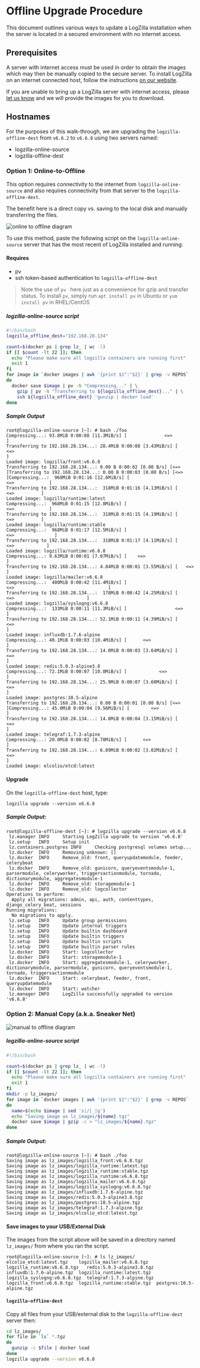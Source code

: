 # Offline Upgrade Procedure

This document outlines various ways to update a LogZilla installation when the server is located in a secured environment with no internet access.

## Prerequisites
A server with internet access must be used in order to obtain the images which may then be manually copied to the secure server.
To install LogZilla on an internet connected host, follow the instructions [on our website](https://www.logzilla.net/download.html).

If you are unable to bring up a LogZilla server with internet access, please [let us know](https://www.logzilla.net/contact.html) and we will provide the images for you to download.

## Hostnames
For the purposes of this walk-through, we are upgrading the `logzilla-offline-dest` from `v6.6.2` to `v6.6.8` using two servers named:

* logzilla-online-source
* logzilla-offline-dest


### Option 1: Online-to-Offline

This option requires connectivity to the internet from `logzilla-online-source` and also requires connectivity from that server to the `logzilla-offline-dest`.

The benefit here is a direct copy vs. saving to the local disk and manually transferring the files.

![online to offline diagram](images/online-to-offline.jpg "Online to Offline Transfer")

To use this method, paste the following script on the `logzilla-online-source` server that has the most recent of LogZilla installed and running:

#### Requires
* pv
* ssh token-based authentication to `logzilla-offline-dest`

> Note the use of `pv ` here just as a convenience for gzip and transfer status. To install `pv`, simply run `apt install pv` in Ubuntu or `yum install pv` in RHEL/CentOS


##### logzilla-online-source script

```bash
#!/bin/bash
logzilla_offline_dest="192.168.28.134"

count=$(docker ps | grep lz_ | wc -l)
if [[ $count -lt 22 ]]; then
  echo "Please make sure all logzilla containers are running first"
  exit 1
fi
for image in `docker images | awk '{print $1":"$2}' | grep -v REPOS`
do
  docker save $image | pv -N "Compressing..." | \
    gzip | pv -N "Transferring to ${logzilla_offline_dest}..." | \
    ssh ${logzilla_offline_dest} 'gunzip | docker load'
done
```
##### Sample Output
```
root@logzilla-online-source [~]: # bash ./foo
Compressing...: 93.8MiB 0:00:08 [11.3MiB/s] [              <=>                                                                                        ]
Transferring to 192.168.28.134...: 28.4MiB 0:00:08 [3.43MiB/s] [           <=>                                                                        ]
Loaded image: logzilla/front:v6.6.8
Transferring to 192.168.28.134...: 0.00 B 0:00:02 [0.00 B/s] [<=>                                                                                     ]Transferring to 192.168.28.134...: 0.00 B 0:00:03 [0.00 B/s] [<=>                                                                                     ]Compressing...:  968MiB 0:01:16 [12.6MiB/s] [                                                                                         <=>             ]
Transferring to 192.168.28.134...:  318MiB 0:01:16 [4.13MiB/s] [                                                                         <=>          ]
Loaded image: logzilla/runtime:latest
Compressing...:  968MiB 0:01:15 [12.8MiB/s] [                                                                                         <=>             ]
Transferring to 192.168.28.134...:  318MiB 0:01:15 [4.19MiB/s] [                                                                         <=>          ]
Loaded image: logzilla/runtime:stable
Compressing...:  968MiB 0:01:17 [12.5MiB/s] [                                                                                       <=>               ]
Transferring to 192.168.28.134...:  318MiB 0:01:17 [4.11MiB/s] [                                                                       <=>            ]
Loaded image: logzilla/runtime:v6.6.8
Compressing...: 9.63MiB 0:00:01 [7.07MiB/s] [    <=>                                                                                                  ]
Transferring to 192.168.28.134...: 4.84MiB 0:00:01 [3.55MiB/s] [   <=>                                                                                ]
Loaded image: logzilla/mailer:v6.6.8
Compressing...:  480MiB 0:00:42 [11.4MiB/s] [                                                                   <=>                                   ]
Transferring to 192.168.28.134...:  178MiB 0:00:42 [4.25MiB/s] [                                                        <=>                           ]
Loaded image: logzilla/syslogng:v6.6.8
Compressing...:  133MiB 0:00:11 [11.3MiB/s] [                  <=>                                                                                    ]
Transferring to 192.168.28.134...: 52.1MiB 0:00:11 [4.39MiB/s] [              <=>                                                                     ]
Loaded image: influxdb:1.7.6-alpine
Compressing...: 40.1MiB 0:00:03 [10.4MiB/s] [      <=>                                                                                                ]
Transferring to 192.168.28.134...: 14.0MiB 0:00:03 [3.64MiB/s] [    <=>                                                                               ]
Loaded image: redis:5.0.3-alpine3.8
Compressing...: 72.1MiB 0:00:07 [10.0MiB/s] [            <=>                                                                                          ]
Transferring to 192.168.28.134...: 25.9MiB 0:00:07 [3.60MiB/s] [         <=>                                                                          ]
Loaded image: postgres:10.5-alpine
Transferring to 192.168.28.134...: 0.00 B 0:00:01 [0.00 B/s] [<=>                                                                                     ]Compressing...: 45.0MiB 0:00:04 [9.56MiB/s] [        <=>                                                                                              ]
Transferring to 192.168.28.134...: 14.8MiB 0:00:04 [3.15MiB/s] [      <=>                                                                             ]
Loaded image: telegraf:1.7.3-alpine
Compressing...: 20.0MiB 0:00:02 [8.78MiB/s] [      <=>                                                                                                ]
Transferring to 192.168.28.134...: 6.89MiB 0:00:02 [3.02MiB/s] [    <=>                                                                               ]
Loaded image: elcolio/etcd:latest
```
#### Upgrade
On the `logzilla-offline-dest` host, type:

```
logzilla upgrade --version v6.6.8
```

##### Sample Output:

```
root@logzilla-offline-dest [~]: # logzilla upgrade --version v6.6.8
 lz.manager INFO     Starting LogZilla upgrade to version 'v6.6.8'
 lz.setup   INFO     Setup init
 lz.containers.postgres INFO     Checking postgresql volumes setup...
 lz.docker  INFO     Removing unknown: []
 lz.docker  INFO     Remove_old: front, queryupdatemodule, feeder, celerybeat
 lz.docker  INFO     Remove_old: gunicorn, queryeventsmodule-1, parsermodule, celeryworker, triggersactionmodule, tornado, dictionarymodule, aggregatesmodule-1
 lz.docker  INFO     Remove_old: storagemodule-1
 lz.docker  INFO     Remove_old: logcollector
Operations to perform:
  Apply all migrations: admin, api, auth, contenttypes, django_celery_beat, sessions
Running migrations:
  No migrations to apply.
 lz.setup   INFO     Update group permissions
 lz.setup   INFO     Update internal triggers
 lz.setup   INFO     Update builtin dashboard
 lz.setup   INFO     Update builtin triggers
 lz.setup   INFO     Update builtin scripts
 lz.setup   INFO     Update builtin parser rules
 lz.docker  INFO     Start: logcollector
 lz.docker  INFO     Start: storagemodule-1
 lz.docker  INFO     Start: aggregatesmodule-1, celeryworker, dictionarymodule, parsermodule, gunicorn, queryeventsmodule-1, tornado, triggersactionmodule
 lz.docker  INFO     Start: celerybeat, feeder, front, queryupdatemodule
 lz.docker  INFO     Start: watcher
 lz.manager INFO     LogZilla successfully upgraded to version 'v6.6.8'
```


### Option 2: Manual Copy (a.k.a. Sneaker Net)

![manual to offline diagram](images/manual-method.jpg "Manual Transfer")

##### logzilla-online-source script

```bash
#!/bin/bash

count=$(docker ps | grep lz_ | wc -l)
if [[ $count -lt 22 ]]; then
  echo "Please make sure all logzilla containers are running first"
  exit 1
fi
mkdir -p lz_images/
for image in `docker images | awk '{print $1":"$2}' | grep -v REPOS`
do
  name=$(echo $image | sed 's|/|_|g')
  echo "Saving image as lz_images/${name}.tgz"
  docker save $image | gzip -c > "lz_images/${name}.tgz"
done
```

##### Sample Output:
```
root@logzilla-online-source [~]: # bash ./foo
Saving image as lz_images/logzilla_front:v6.6.8.tgz
Saving image as lz_images/logzilla_runtime:latest.tgz
Saving image as lz_images/logzilla_runtime:stable.tgz
Saving image as lz_images/logzilla_runtime:v6.6.8.tgz
Saving image as lz_images/logzilla_mailer:v6.6.8.tgz
Saving image as lz_images/logzilla_syslogng:v6.6.8.tgz
Saving image as lz_images/influxdb:1.7.6-alpine.tgz
Saving image as lz_images/redis:5.0.3-alpine3.8.tgz
Saving image as lz_images/postgres:10.5-alpine.tgz
Saving image as lz_images/telegraf:1.7.3-alpine.tgz
Saving image as lz_images/elcolio_etcd:latest.tgz
```
#### Save images to your USB/External Disk

The images from the script above will be saved in a directory named `lz_images/` from where you ran the script.

```
root@logzilla-online-source [~]: # ls lz_images/
elcolio_etcd:latest.tgz    logzilla_mailer:v6.6.8.tgz   logzilla_runtime:v6.6.8.tgz   redis:5.0.3-alpine3.8.tgz
influxdb:1.7.6-alpine.tgz  logzilla_runtime:latest.tgz  logzilla_syslogng:v6.6.8.tgz  telegraf:1.7.3-alpine.tgz
logzilla_front:v6.6.8.tgz  logzilla_runtime:stable.tgz  postgres:10.5-alpine.tgz
```

#### `logzilla-offline-dest`

Copy all files from your USB/external disk to the `logzilla-offline-dest` server then:

```bash
cd lz_images/
for file in `ls` *.tgz
do
  gunzip -c $file | docker load
done
logzilla upgrade --version v6.6.8
```
